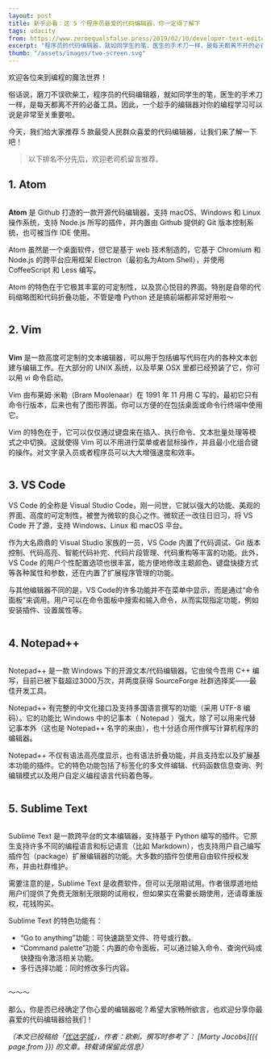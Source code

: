 ```yaml
---
layout: post
title: 新手必看：这 5 个程序员最爱的代码编辑器，你一定得了解下
tags: udacity
from: https://www.zeroequalsfalse.press/2019/02/10/developer-text-editor/
excerpt: "程序员的代码编辑器，就如同学生的笔，医生的手术刀一样，是每天都离不开的必备工具。因此，一个趁手的编辑器对你的编程学习可以说是非常至关重要啦。今天，我们给大家推荐 5 款最受人民群众喜爱的代码编辑器，让我们来了解一下吧！"
thumb: "/assets/images/two-screen.svg"
---
```


欢迎各位来到编程的魔法世界！

俗话说，磨刀不误砍柴工，程序员的代码编辑器，就如同学生的笔，医生的手术刀一样，是每天都离不开的必备工具。因此，一个趁手的编辑器对你的编程学习可以说是非常至关重要啦。

今天，我们给大家推荐 5 款最受人民群众喜爱的代码编辑器，让我们来了解一下吧！

> 以下排名不分先后，欢迎老司机留言推荐。

## 1. Atom

<img src="/img/20190215/001.jpg" style="max-width:350px;" alt="" />

**Atom** 是 Github 打造的一款开源代码编辑器，支持 macOS、Windows 和 Linux 操作系统，支持 Node.js 所写的插件，并内置由 Github 提供的 Git 版本控制系统，也可被当作 IDE 使用。

Atom 虽然是一个桌面软件，但它是基于 web 技术制造的，它基于 Chromium 和 Node.js 的跨平台应用框架 Electron（最初名为Atom Shell），并使用 CoffeeScript 和 Less 编写。

Atom 的特色在于它极其丰富的可定制性，以及赏心悦目的界面。特别是自带的代码缩略图和代码折叠功能，不管是噜 Python 还是搞前端都非常好用啦～

<img src="/img/20190215/002.jpg" alt="" />
 
## 2. Vim

<img src="/img/20190215/003.jpg" style="max-width:350px;" alt="" />

**Vim** 是一款高度可定制的文本编辑器，可以用于包括编写代码在内的各种文本创建与编辑工作。在大部分的 UNIX 系统，以及苹果 OSX 里都已经预装了它，你可以用 vi 命令启动。

Vim 由布莱姆·米勒（Bram Moolenaar）在 1991 年 11 月用 C 写的，最初它只有命令行版本，后来也有了图形界面。你可以方便的在包括桌面或命令行终端中使用它。

Vim 的特色在于，它可以仅仅通过键盘来在插入、执行命令、文本批量处理等模式之中切换。这就使得 Vim 可以不用进行菜单或者鼠标操作，并且最小化组合键的操作。对文字录入员或者程序员可以大大增强速度和效率。

<img src="/img/20190215/004.jpg" alt="" />

## 3. VS Code

<div id="VSCode"><img src="/img/20190215/005.svg" style="max-width:350px;" alt="" /></div>
VS Code 的全称是 Visual Studio Code，刚一问世，它就以强大的功能、美观的界面、高度的可定制性，被誉为微软的良心之作。微软还一改往日旧习，将 VS Code 开了源，支持 Windows、Linux 和 macOS 平台。

作为大名鼎鼎的 Visual Studio 家族的一员，VS Code 内置了代码调试、Git 版本控制、代码高亮、智能代码补完、代码片段管理、代码重构等丰富的功能。此外，VS Code 的用户个性配置选项也很丰富，能方便地修改主题颜色、键盘快捷方式等各种属性和参数，还在内置了扩展程序管理的功能。

与其他编辑器不同的是，VS Code的许多功能并不在菜单中显示，而是通过“命令面板”来调用。用户可以在命令面板中搜索和输入命令，从而实现指定功能，例如安装插件、设置属性等。

<img src="/img/20190215/006.jpg" alt="" />

## 4. Notepad++

<img src="/img/20190215/007.png" style="max-width:350px;" alt="" />
 
Notepad++ 是一款 Windows 下的开源文本/代码编辑器。它由侯今吾用 C++ 编写，目前已被下载超过3000万次，并两度获得 SourceForge 社群选择奖——最佳开发工具。

Notepad++ 有完整的中文化接口及支持多国语言撰写的功能（采用 UTF-8 编码）。它的功能比 Windows 中的记事本（ Notepad ）强大，除了可以用来代替记事本外（这也是 Notepad++ 名字的来由），也十分适合用作撰写计算机程序的编辑器。

Notepad++ 不仅有语法高亮度显示，也有语法折叠功能，并且支持宏以及扩展基本功能的插件。它的特色功能包括了标签化的多文件编辑、代码函数信息查询、列编辑模式以及用户自定义编程语言代码着色等。

<img src="/img/20190215/008.jpg" alt="" />
 
## 5. Sublime Text

<img src="/img/20190215/009.jpg" style="max-width:350px;" alt="" />

Sublime Text 是一款跨平台的文本编辑器，支持基于 Python 编写的插件。它原生支持许多不同的编程语言和标记语言（比如 Markdown），也支持用户自己编写插件包（package）扩展编辑器的功能。大多数的插件包使用自由软件授权发布，并由社群维护。

需要注意的是，Sublime Text 是收费软件，但可以无限期试用。作者很厚道地给用户们提供了免费无限制无限期的试用权，但如果实在需要长期使用，还请尊重版权，花钱购买。

Sublime Text 的特色功能有：
* “Go to anything”功能：可快速跳至文件、符号或行数。
* “Command palette”功能：内置的命令面板，可以通过输入命令、查询代码或快捷指令激活相关功能。
* 多行选择功能：同时修改多行内容。

<img src="/img/20190215/010.jpg" alt="" />

～～～

那么，你是否已经确定了你心爱的编辑器呢？希望大家畅所欲言，也欢迎分享你最喜爱的代码编辑器给我们！


_（本文已投稿给「[优达学城](https://cn.udacity.com)」，作者：欧剃，撰写时参考了： [Marty Jacobs]({{ page.from }}) 的文章。转载请保留此信息）_
